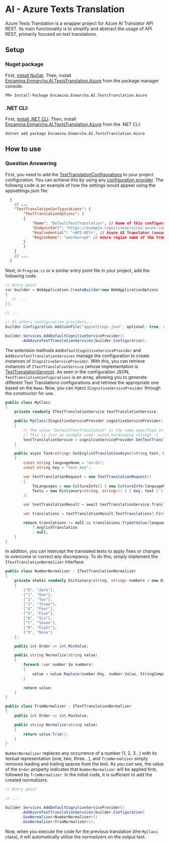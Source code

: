 ﻿# AI - Azure Texts Translation

Azure Texts Translation is a wrapper project for Azure AI Translator API REST. Its main functionality is to simplify and abstract the usage of API REST, primarily focused on text translations.

## Setup

### Nuget package

First, [install NuGet](http://docs.nuget.org/docs/start-here/installing-nuget). Then, install [Encamina.Enmarcha.AI.TextsTranslation.Azure](https://www.nuget.org/packages/Encamina.Enmarcha.AI.TextsTranslation.Azure) from the package manager console:

    PM> Install-Package Encamina.Enmarcha.AI.TextsTranslation.Azure

### .NET CLI:

First, [install .NET CLI](https://learn.microsoft.com/en-us/dotnet/core/tools/). Then, install [Encamina.Enmarcha.AI.TextsTranslation.Azure](https://www.nuget.org/packages/Encamina.Enmarcha.AI.TextsTranslation.Azure) from the .NET CLI:

    dotnet add package Encamina.Enmarcha.AI.TextsTranslation.Azure

## How to use
### Question Answering

First, you need to add the [TextTranslationConfigurations](./TextTranslationConfigurations.cs) to your project configuration. You can achieve this by using any [configuration provider](https://learn.microsoft.com/en-us/dotnet/core/extensions/configuration). The followng code is an example of how the settings would appear using the appsettings.json file:

```json
  {
    // ...
    "TextTranslationConfigurations": {
        "TextTranslationOptions": [
        {
            "Name": "DefaultTextTranslation", // Name of this configuration
            "EndpointUrl": "https://example.cognitiveservices.azure.com/", // Azure AI Translator endpoint's url
            "KeyCredential": "<API-KEY>", // Azure AI Translator (security) key
            "RegionName": "westeurope" // Azure region name of the translator resource.
        }
        ]
    }
    // ...
  }
```

Next, in `Program.cs` or a similar entry point file in your project, add the following code.

```csharp
// Entry point
var builder = WebApplication.CreateBuilder(new WebApplicationOptions
{
   // ...
});

// ...

// Or others configuration providers...
builder.Configuration.AddJsonFile("appsettings.json", optional: true, reloadOnChange: true); 

builder.Services.AddDefaultCognitiveServiceProvider()
       .AddAzureTextTranslationServices(builder.Configuration);
```
The extension methods `AddDefaultCognitiveServiceProvider` and `AddAzureTextTranslationServices` manage the configuration to create instances of `ICognitiveServiceProvider`. With this, you can retrieve instances of `ITextTranslationService` (whose implementation is [TextTranslationService](./TextTranslationService.cs)). As seen in the configuration JSON, `TextTranslationConfigurations` is an array, allowing you to generate different Text Translations configurations and retrieve the appropriate one based on the `Name`. Now, you can inject `ICognitiveServiceProvider` through the constructor for use.

```csharp
public class MyClass
{
    private readonly ITextTranslationService textTranslationService;

    public MyClass(ICognitiveServiceProvider cognitiveServiceProvider)
    {
        // The value "DefaultTextTranslation" is the name specified in the JSON from the previous code.
        // This is just an example code; avoid hardcoding strings :)
        textTranslationService = cognitiveServiceProvider.GetTextTranslationService("DefaultTextTranslation");
    }

    public async Task<string> GetEnglishTranslationAsync(string text, CancellationToken cancellationToken)
    {
        const string languageName = "en-ES";
        const string key = "text_key";

        var textTranslationRequest = new TextTranslationRequest()
        {
            ToLanguages = new CultureInfo[] { new CultureInfo(languageName) },
            Texts = new Dictionary<string, string>() { { key, text } },
        };

        var textTranslationResult = await textTranslationService.TranslateAsync(textTranslationRequest, cancellationToken);

        var translations = textTranslationResult.TextTranslations?.FirstOrDefault(t => t.Id == key)?.Translations;

        return translations != null && translations.TryGetValue(languageName, out var englishTranslation)
            ? englishTranslation
            : null;
    }
}
```

In addition, you can intercept the translated texts to apply fixes or changes to overcome or correct any discrepancy. To do this, simply implement the `ITextTranslationNormalizer` interface.

```csharp
public class NumberNormalizer : ITextTranslationNormalizer
{
    private static readonly Dictionary<string, string> numbers = new Dictionary<string, string>
    {
        {"0", "Zero"},
        {"1", "One"},
        {"2", "Two"},
        {"3", "Three"},
        {"4", "Four"},
        {"5", "Five"},
        {"6", "Six"},
        {"7", "Seven"},
        {"8", "Eight"},
        {"9", "Nine"}
    };

    public int Order => int.MinValue;

    public string Normalize(string value)
    {
        foreach (var number in numbers)
        {
            value = value.Replace(number.Key, number.Value, StringComparison.InvariantCulture);
        }

        return value;
    }
}

public class TrimNormalizer : ITextTranslationNormalizer
{
    public int Order => int.MaxValue;

    public string Normalize(string value)
    {
        return value.Trim();
    }
}
```

`NumberNormalizer` replaces any occurrence of a number (1, 2, 3...) with its textual representation (one, two, three...), and `TrimNormalizer` simply removes leading and trailing spaces from the text. As you can see, the value of the `Order` property indicates that `NumberNormalizer` will be applied first, followed by `TrimNormalizer`. In the initial code, it is sufficient to add the created _normalizers_.

```csharp
// Entry point

// ...

builder.Services.AddDefaultCognitiveServiceProvider()
       .AddAzureTextTranslationServices(builder.Configuration)
       .UseNormalizer<NumberNormalizer>()
       .UseNormalizer<TrimNormalizer>();
```
Now, when you execute the code for the previous translation (the `MyClass` class), it will automatically utilize the _normalizers_ on the output text.